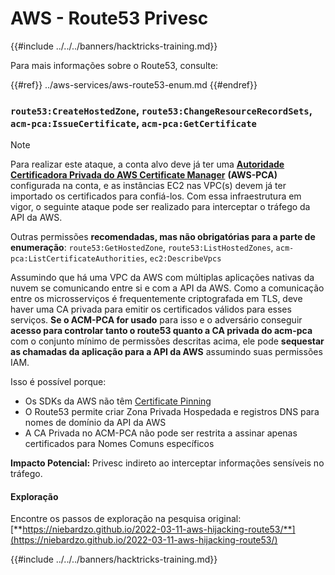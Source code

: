 # AWS - Route53 Privesc

{{#include ../../../banners/hacktricks-training.md}}

Para mais informações sobre o Route53, consulte:

{{#ref}}
../aws-services/aws-route53-enum.md
{{#endref}}

### `route53:CreateHostedZone`, `route53:ChangeResourceRecordSets`, `acm-pca:IssueCertificate`, `acm-pca:GetCertificate`

> [!NOTE]
> Para realizar este ataque, a conta alvo deve já ter uma [**Autoridade Certificadora Privada do AWS Certificate Manager**](https://aws.amazon.com/certificate-manager/private-certificate-authority/) **(AWS-PCA)** configurada na conta, e as instâncias EC2 nas VPC(s) devem já ter importado os certificados para confiá-los. Com essa infraestrutura em vigor, o seguinte ataque pode ser realizado para interceptar o tráfego da API da AWS.

Outras permissões **recomendadas, mas não obrigatórias para a parte de enumeração**: `route53:GetHostedZone`, `route53:ListHostedZones`, `acm-pca:ListCertificateAuthorities`, `ec2:DescribeVpcs`

Assumindo que há uma VPC da AWS com múltiplas aplicações nativas da nuvem se comunicando entre si e com a API da AWS. Como a comunicação entre os microsserviços é frequentemente criptografada em TLS, deve haver uma CA privada para emitir os certificados válidos para esses serviços. **Se o ACM-PCA for usado** para isso e o adversário conseguir **acesso para controlar tanto o route53 quanto a CA privada do acm-pca** com o conjunto mínimo de permissões descritas acima, ele pode **sequestar as chamadas da aplicação para a API da AWS** assumindo suas permissões IAM.

Isso é possível porque:

- Os SDKs da AWS não têm [Certificate Pinning](https://www.digicert.com/blog/certificate-pinning-what-is-certificate-pinning)
- O Route53 permite criar Zona Privada Hospedada e registros DNS para nomes de domínio da API da AWS
- A CA Privada no ACM-PCA não pode ser restrita a assinar apenas certificados para Nomes Comuns específicos

**Impacto Potencial:** Privesc indireto ao interceptar informações sensíveis no tráfego.

#### Exploração <a href="#discovery" id="discovery"></a>

Encontre os passos de exploração na pesquisa original: [**https://niebardzo.github.io/2022-03-11-aws-hijacking-route53/**](https://niebardzo.github.io/2022-03-11-aws-hijacking-route53/)

{{#include ../../../banners/hacktricks-training.md}}
